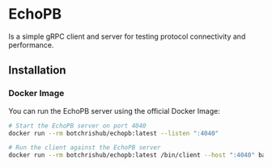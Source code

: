 # EchoPB

Is a simple gRPC client and server for testing protocol connectivity and performance.

## Installation

### Docker Image

You can run the EchoPB server using the official Docker Image:

```bash
# Start the EchoPB server on port 4040
docker run --rm botchrishub/echopb:latest --listen ":4040"

# Run the client against the EchoPB server
docker run --rm botchrishub/echopb:latest /bin/client --host ":4040" basic --message "Hello, EchoPB!"
```